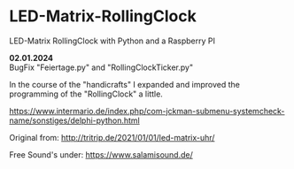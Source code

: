 # LED-Matrix-RollingClock
LED-Matrix RollingClock with Python and a Raspberry PI

**02.01.2024** <br>
BugFix "Feiertage.py" and "RollingClockTicker.py" <br>

In the course of the "handicrafts" I expanded and improved
the programming of the "RollingClock" a little.

https://www.intermario.de/index.php/com-jckman-submenu-systemcheck-name/sonstiges/delphi-python.html

Original from: http://tritrip.de/2021/01/01/led-matrix-uhr/

Free Sound's under:
https://www.salamisound.de/
